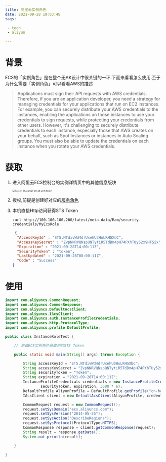 ```yaml
---
title: 阿里云实例角色
date: 2021-09-28 19:03:48
tags:

 - tech
 - aliyun

---
```


# 背景

ECS的「实例角色」是在整个无AK设计中很关键的一环.下面来看看怎么使用.至于为什么需要「实例角色」可以看看AWS的描述

> Applications must sign their API requests with AWS credentials. Therefore, if you are an application developer, you need a strategy for managing credentials for your applications that run on EC2 instances. For example, you can securely distribute your AWS credentials to the instances, enabling the applications on those instances to use your credentials to sign requests, while protecting your credentials from other users. However, it's challenging to securely distribute credentials to each instance, especially those that AWS creates on your behalf, such as Spot Instances or instances in Auto Scaling groups. You must also be able to update the credentials on each instance when you rotate your AWS credentials.



# 获取

1. 进入阿里云ECS控制台的实例详情页中的其他信息版块

   <img src="https://chengchaosite.oss-cn-hangzhou.aliyuncs.com/resource-container/blog/2021_09_28_15_59_1632815955199.png" alt="Screen Shot 2021-09-28 at 15.58.07" style="zoom:50%;" />

2. 授权,前提是创建好对应的[服务角色](https://help.aliyun.com/document_detail/116800.html)

3. 本机直接Http访问获得STS Token

   ```shell
   curl http://100.100.100.200/latest/meta-data/Ram/security-credentials/MyEcsRole
   ```

   ```json
    {
     "AccessKeyId" : "STS.NTdivWd4drUxehU3HuLRHGXbC",
     "AccessKeySecret" : "ZvpNNRVQNspQNTytiR5TdBm4pH74PXhTUy52x9HFSix",
     "Expiration" : "2021-09-28T14:00:11Z",
     "SecurityToken" : "token",
     "LastUpdated" : "2021-09-28T08:00:11Z",
     "Code" : "Success"
   }
   ```

# 使用



```java
import com.aliyuncs.CommonRequest;
import com.aliyuncs.CommonResponse;
import com.aliyuncs.DefaultAcsClient;
import com.aliyuncs.IAcsClient;
import com.aliyuncs.auth.InstanceProfileCredentials;
import com.aliyuncs.http.ProtocolType;
import com.aliyuncs.profile.DefaultProfile;

public class InstanceRoleTest {

    // 测试ECS实例角色获取到的STS Token

    public static void main(String[] args) throws Exception {

        String accessKeyId = "STS.NTdivWd4drUxehU3HuLRHGXbC";
        String accessKeySecret = "ZvpNNRVQNspQNTytiR5TdBm4pH74PXhTUy52x9HFSix";
        String securityToken = "Token";
        String expiration = "2021-09-28T14:00:11Z";
        InstanceProfileCredentials credentials = new InstanceProfileCredentials(accessKeyId, accessKeySecret,
                securityToken, expiration, 3600 * 6);
        DefaultProfile AliyunProfile = DefaultProfile.getProfile("cn-hangzhou");
        IAcsClient client = new DefaultAcsClient(AliyunProfile, credentials);

        CommonRequest request = new CommonRequest();
        request.setSysDomain("ecs.aliyuncs.com");
        request.setSysVersion("2014-05-26");
        request.setSysAction("DescribeRegions");
        request.setSysProtocol(ProtocolType.HTTPS);
        CommonResponse response = client.getCommonResponse(request);
        String result = response.getData();
        System.out.println(result);

    }

}

```

